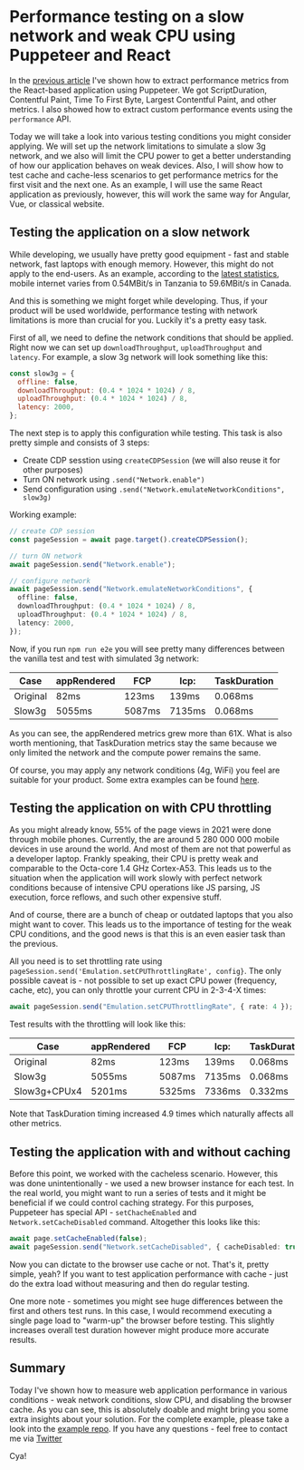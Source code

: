 # Performance testing on a slow network and weak CPU using Puppeteer and React

In the [previous article](https://drag13.io/posts/react-performance-puppeteer-profile) I've shown how to extract performance metrics from the React-based application using Puppeteer. We got ScriptDuration, Contentful Paint, Time To First Byte, Largest Contentful Paint, and other metrics. I also showed how to extract custom performance events using the `performance` API. 

Today we will take a look into various testing conditions you might consider applying. We will set up the network limitations to simulate a slow 3g network, and we also will limit the CPU power to get a better understanding of how our application behaves on weak devices. Also, I will show how to test cache and cache-less scenarios to get performance metrics for the first visit and the next one. As an example, I will use the same React application as previously, however, this will work the same way for Angular, Vue, or classical website.

## Testing the application on a slow network

While developing, we usually have pretty good equipment - fast and stable network, fast laptops with enough memory. However, this might do not apply to the end-users. As an example, according to the [latest statistics](https://www.opensignal.com/sites/opensignal-com/files/data/reports/pdf-only/data-2020-05/state_of_mobile_experience_may_2020_opensignal_3_0.pdf), mobile internet varies from 0.54MBit/s in Tanzania to 59.6MBit/s in Canada.

And this is something we might forget while developing. Thus, if your product will be used worldwide, performance testing with network limitations is more than crucial for you. Luckily it's a pretty easy task.

First of all, we need to define the network conditions that should be applied. Right now we can set up `downloadThroughput`, `uploadThroughput` and `latency`. For example, a slow 3g network will look something like this:

```javascript
const slow3g = {
  offline: false,
  downloadThroughput: (0.4 * 1024 * 1024) / 8,
  uploadThroughput: (0.4 * 1024 * 1024) / 8,
  latency: 2000,
};
```

The next step is to apply this configuration while testing. This task is also pretty simple and consists of  3 steps:

- Create CDP sesstion using `createCDPSession` (we will also reuse it for other purposes)
- Turn ON network using `.send("Network.enable")`
- Send configuration using `.send("Network.emulateNetworkConditions", slow3g)`

Working example:

```typescript
// create CDP session
const pageSession = await page.target().createCDPSession();

// turn ON network
await pageSession.send("Network.enable");

// configure network
await pageSession.send("Network.emulateNetworkConditions", {
  offline: false,
  downloadThroughput: (0.4 * 1024 * 1024) / 8,
  uploadThroughput: (0.4 * 1024 * 1024) / 8,
  latency: 2000,
});
```

Now, if you run `npm run e2e` you will see pretty many differences between the vanilla test and test with simulated 3g network:

| Case     | appRendered | FCP    | lcp:   | TaskDuration |
| -------- | ----------- | ------ | ------ | ------------ |
| Original | 82ms        | 123ms  | 139ms  | 0.068ms      |
| Slow3g   | 5055ms      | 5087ms | 7135ms | 0.068ms      |

As you can see, the appRendered metrics grew more than 61X. What is also worth mentioning, that TaskDuration metrics stay the same because we only limited the network and the compute power remains the same.

Of course, you may apply any network conditions (4g, WiFi) you feel are suitable for your product. Some extra examples can be found [here](https://raw.githubusercontent.com/Drag13/perfrunner/master/packages/perfrunner-cli/src/config.ts).

## Testing the application on with CPU throttling

As you might already know, 55% of the page views in 2021 were done through mobile phones. Currently, the are around 5 280 000 000 mobile devices in use around the world. And most of them are not that powerful as a developer laptop. Frankly speaking, their CPU is pretty weak and comparable to the Octa-core 1.4 GHz Cortex-A53. This leads us to the situation when the application will work slowly with perfect network conditions because of intensive CPU operations like JS parsing, JS execution, force reflows, and such other expensive stuff.

And of course, there are a bunch of cheap or outdated laptops that you also might want to cover. This leads us to the importance of testing for the weak CPU conditions, and the good news is that this is an even easier task than the previous.

All you need is to set throttling rate using `pageSession.send('Emulation.setCPUThrottlingRate', config}`. The only possible caveat is - not possible to set up exact CPU power (frequency, cache, etc), you can only throttle your current CPU in 2-3-4-X times:

```ts
await pageSession.send("Emulation.setCPUThrottlingRate", { rate: 4 });
```

Test results with the throttling will look like this:

| Case         | appRendered | FCP    | lcp:   | TaskDuration |
| ------------ | ----------- | ------ | ------ | ------------ |
| Original     | 82ms        | 123ms  | 139ms  | 0.068ms      |
| Slow3g       | 5055ms      | 5087ms | 7135ms | 0.068ms      |
| Slow3g+CPUx4 | 5201ms      | 5325ms | 7336ms | 0.332ms      |

Note that TaskDuration timing increased 4.9 times which naturally affects all other metrics.

## Testing the application with and without caching

Before this point, we worked with the cacheless scenario. However, this was done unintentionally - we used a new browser instance for each test. In the real world, you might want to run a series of tests and it might be beneficial if we could control caching strategy. For this purposes, Puppeteer has special API - `setChacheEnabled` and `Network.setCacheDisabled` command. Altogether this looks like this:

```ts
await page.setCacheEnabled(false);
await pageSession.send("Network.setCacheDisabled", { cacheDisabled: true });
```

Now you can dictate to the browser use cache or not. That's it, pretty simple, yeah? If you want to test application performance with cache - just do the extra load without measuring and then do regular testing. 

One more note - sometimes you might see huge differences between the first and others test runs. In this case, I would recommend executing a single page load to "warm-up" the browser before testing. This slightly increases overall test duration however might produce more accurate results.

## Summary

Today I've shown how to measure web application performance in various conditions - weak network conditions, slow CPU, and disabling the browser cache. As you can see, this is absolutely doable and might bring you some extra insights about your solution. For the complete example, please take a look into the [example repo](https://github.com/Drag13/react-performance-puppeteer-profile). If you have any questions - feel free to contact me via [Twitter](https://twitter.com/drag137)

Cya!